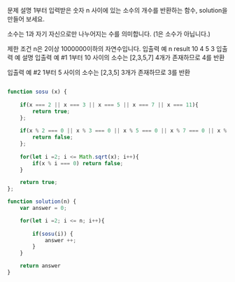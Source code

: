 문제 설명
1부터 입력받은 숫자 n 사이에 있는 소수의 개수를 반환하는 함수, solution을 만들어 보세요.

소수는 1과 자기 자신으로만 나누어지는 수를 의미합니다.
(1은 소수가 아닙니다.)
  
제한 조건
n은 2이상 1000000이하의 자연수입니다.
입출력 예
n	result 
10	4
5	3
입출력 예 설명
입출력 예 #1
1부터 10 사이의 소수는 [2,3,5,7] 4개가 존재하므로 4를 반환

입출력 예 #2
1부터 5 사이의 소수는 [2,3,5] 3개가 존재하므로 3를 반환

```javascript

function sosu (x) {
    
    if(x === 2 || x === 3 || x === 5 || x === 7 || x === 11){
        return true;
    };
    
    if(x % 2 === 0 || x % 3 === 0 || x % 5 === 0 || x % 7 === 0 || x % 11 === 0){
        return false;
    };
    
    for(let i =2; i <= Math.sqrt(x); i++){
        if(x % i === 0) return false;
    }

    return true;
};

function solution(n) {
    var answer = 0;

    for(let i =2; i <= n; i++){
        
        if(sosu(i)) {
            answer ++;
        }
    }

    return answer
}
